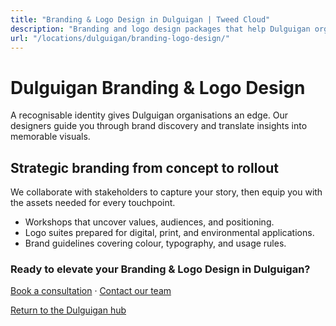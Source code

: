 ```yaml
---
title: "Branding & Logo Design in Dulguigan | Tweed Cloud"
description: "Branding and logo design packages that help Dulguigan organisations stand out."
url: "/locations/dulguigan/branding-logo-design/"
---
```


# Dulguigan Branding & Logo Design

A recognisable identity gives Dulguigan organisations an edge. Our designers guide you through brand discovery and translate insights into memorable visuals.

## Strategic branding from concept to rollout

We collaborate with stakeholders to capture your story, then equip you with the assets needed for every touchpoint.

- Workshops that uncover values, audiences, and positioning.
- Logo suites prepared for digital, print, and environmental applications.
- Brand guidelines covering colour, typography, and usage rules.

### Ready to elevate your Branding & Logo Design in Dulguigan?

[Book a consultation](/consultation/) · [Contact our team](/contact/)

[Return to the Dulguigan hub](/locations/dulguigan/)
